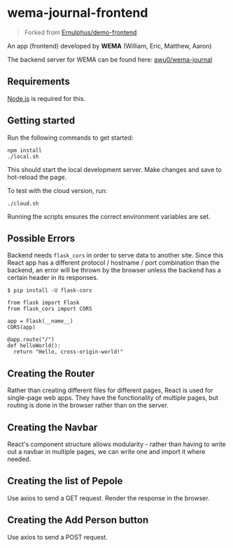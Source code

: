# wema-journal-frontend
> Forked from [Ernulphus/demo-frontend](https://github.com/Ernulphus/demo-frontend)

An app (frontend) developed by **WEMA** (William, Eric, Matthew, Aaron)

The backend server for WEMA can be found here: [awu0/wema-journal](https://github.com/awu0/wema-journal)

## Requirements

[Node.js](https://nodejs.org/en/download) is required for this.

## Getting started

Run the following commands to get started:

`npm install`  
`./local.sh`

This should start the local development server. Make changes and save to hot-reload the page.

To test with the cloud version, run:

`./cloud.sh`

Running the scripts ensures the correct environment variables are set.

## Possible Errors

Backend needs `flask_cors` in order to serve data to another site.
Since this React app has a different protocol / hostname / port combination than the backend,
an error will be thrown by the browser unless the backend has a certain header in its responses.

`$ pip install -U flask-cors`

```
from flask import Flask
from flask_cors import CORS

app = Flask(__name__)
CORS(app)

@app.route("/")
def helloWorld():
  return "Hello, cross-origin-world!"
```

## Creating the Router

Rather than creating different files for different pages, React is used for single-page
web apps. They have the functionality of multiple pages, but routing is done in the browser
rather than on the server.

## Creating the Navbar

React's component structure allows modularity - rather than having to write out a navbar in
multiple pages, we can write one and import it where needed.

## Creating the list of Pepole

Use axios to send a GET request. Render the response in the browser.

## Creating the Add Person button

Use axios to send a POST request.
